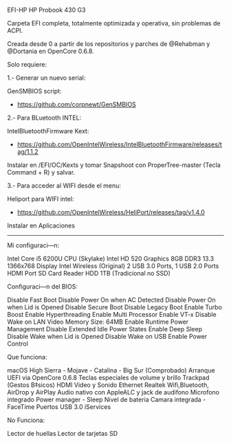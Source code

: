 
EFI-HP
HP Probook 430 G3


Carpeta EFI completa, totalmente optimizada y operativa, sin problemas de ACPI.

Creada desde 0 a partir de los repositorios y parches de @Rehabman y @Dortania en OpenCore 0.6.8.

Solo requiere:

1.- Generar un nuevo serial:

GenSMBIOS script:

- https://github.com/corpnewt/GenSMBIOS


2.- Para BLuetooth INTEL:

IntelBluetoothFirmware Kext:

- https://github.com/OpenIntelWireless/IntelBluetoothFirmware/releases/tag/1.1.2

Instalar en /EFI/OC/Kexts y tomar Snapshoot con ProperTree-master (Tecla Command + R) y salvar.


3.- Para acceder al WIFI desde el menu:

Heliport para WIFI intel:

- https://github.com/OpenIntelWireless/HeliPort/releases/tag/v1.4.0

Instalar en Aplicaciones


------------------------------------------------------------------------------------------

Mi configuraci—n:

Intel Core i5 6200U CPU (Skylake)
Intel HD 520 Graphics
8GB DDR3
13.3 1366x768 Display
Intel Wireless (Original)
2 USB 3.0 Ports, 1 USB 2.0 Ports
HDMI Port
SD Card Reader
HDD 1TB (Tradicional no SSD)


Configuraci—n del BIOS:

Disable Fast Boot
Disable Power On when AC Detected
Disable Power On when Lid is Opened
Disable Secure Boot
Disable Legacy Boot
Enable Turbo Boost
Enable Hyperthreading
Enable Multi Processor
Enable VT-x
Disable Wake on LAN
Video Memory Size: 64MB
Enable Runtime Power Management
Disable Extended Idle Power States
Enable Deep Sleep
Disable Wake when Lid is Opened
Disable Wake on USB
Enable Power Control


Que funciona:

macOS High Sierra - Mojave - Catalina - Big Sur (Comprobado)
Arranque UEFI via OpenCore 0.6.8
Teclas especiales de volume y brillo
Trackpad (Gestos B‡sicos)
HDMI Video y Sonido
Ethernet Realtek
Wifi,Bluetooth, AirDrop y AirPlay
Audio nativo con AppleALC y jack de audifono
Microfono integrado
Power manager - Sleep
Nivel de bateria
Camara integrada - FaceTime
Puertos USB 3.0
iServices


No Funciona:

Lector de huellas
Lector de tarjetas SD


